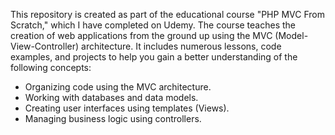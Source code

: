 This repository is created as part of the educational course "PHP MVC From Scratch," which I have completed on Udemy.
The course teaches the creation of web applications from the ground up using the MVC (Model-View-Controller) architecture. 
It includes numerous lessons, code examples, and projects to help you gain a better understanding of the following concepts:

- Organizing code using the MVC architecture.
- Working with databases and data models.
- Creating user interfaces using templates (Views).
- Managing business logic using controllers.
